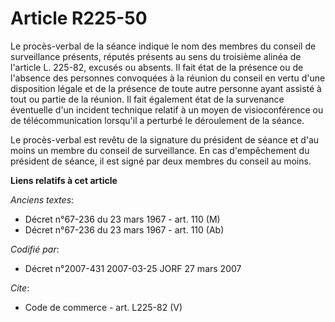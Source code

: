# Article R225-50

Le procès-verbal de la séance indique le nom des membres du conseil de surveillance présents, réputés présents au sens du
troisième alinéa de l'article L. 225-82, excusés ou absents. Il fait état de la présence ou de l'absence des personnes
convoquées à la réunion du conseil en vertu d'une disposition légale et de la présence de toute autre personne ayant assisté
à tout ou partie de la réunion. Il fait également état de la survenance éventuelle d'un incident technique relatif à un moyen
de visioconférence ou de télécommunication lorsqu'il a perturbé le déroulement de la séance. 

Le procès-verbal est revêtu de la signature du président de séance et d'au moins un membre du conseil de surveillance. En cas
d'empêchement du président de séance, il est signé par deux membres du conseil au moins.

**Liens relatifs à cet article**

_Anciens textes_:

  - Décret n°67-236 du 23 mars 1967 - art. 110 (M)
  - Décret n°67-236 du 23 mars 1967 - art. 110 (Ab)

_Codifié par_:

  - Décret n°2007-431 2007-03-25 JORF 27 mars 2007

_Cite_:

  - Code de commerce - art. L225-82 (V)
